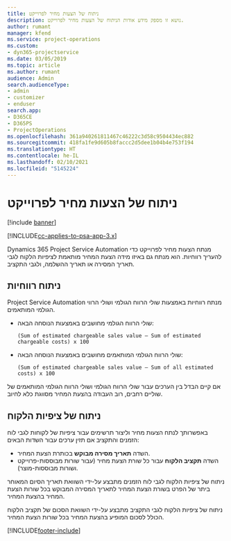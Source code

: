 ```yaml
---
title: ניתוח של הצעות מחיר לפרוייקט
description: נושא זו מספק מידע אודות הניתוח של הצעות מחיר לפרוייקט.
author: rumant
manager: kfend
ms.service: project-operations
ms.custom:
- dyn365-projectservice
ms.date: 03/05/2019
ms.topic: article
ms.author: rumant
audience: Admin
search.audienceType:
- admin
- customizer
- enduser
search.app:
- D365CE
- D365PS
- ProjectOperations
ms.openlocfilehash: 361a940261811467c46222c3d58c9504434ec882
ms.sourcegitcommit: 418fa1fe9d605b8faccc2d5dee1b04b4e753f194
ms.translationtype: HT
ms.contentlocale: he-IL
ms.lasthandoff: 02/10/2021
ms.locfileid: "5145224"
---
```

# <a name="analysis-of-project-quotes"></a>ניתוח של הצעות מחיר לפרוייקט

[!include [banner](../includes/psa-now-project-operations.md)]

[!INCLUDE[cc-applies-to-psa-app-3.x](../includes/cc-applies-to-psa-app-3x.md)]

Dynamics 365 Project Service Automation מנתח הצעות מחיר לפרוייקט כדי להעריך רווחיות. הוא מנתח גם באיזו מידה הצעת המחיר מותאמת לציפיות הלקוח לגבי תאריך המסירה או תאריך ההשלמה, ולגבי התקציב.

## <a name="profitability-analysis"></a>ניתוח רווחיות

Project Service Automation מנתח רווחיות באמצעות שולי הרווח הגולמי ושולי הרווי הגולמי המותאמים.

- שולי הרווח הגולמי מחושבים באמצעות הנוסחה הבאה:

  `
    (Sum of estimated chargeable sales value – Sum of estimated chargeable costs) x 100
  `
- שולי הרווח הגולמי המותאמים מחושבים באמצעות הנוסחה הבאה:

  `
    (Sum of estimated chargeable sales value – Sum of all estimated costs) x 100
  `

אם קיים הבדל בין הערכים עבור שולי הרווח הגולמי ושולי הרווח הגולמי המותאמים של שוליים רחבים, רוב העבודה בהצעת המחיר מסווגת כלא לחיוב.

## <a name="analysis-of-customer-expectations"></a>ניתוח של ציפיות הלקוח

באפשרותך לנתח הצעות מחיר וליצור תרשימים עבור ציפיות של לקוחות לגבי לוח הזמנים והתקציב אם תזין ערכים עבור השדות הבאים:

- השדה **תאריך מסירה מבוקש** בכותרת הצעת המחיר.
- השדה **תקציב הלקוח** עבור כל שורת הצעת מחיר (עבור שורות מבוססות-פרוייקט ושורות מבוססות-מוצר).

ניתוח של ציפיות הלקוח לגבי לוח הזמנים מתבצע על-ידי השוואת תאריך הסיום המאוחר ביתר של הפרט בשורת הצעת המחיר לתאריך המסירה המבוקש בכל שורות הצעת המחיר בהצעת המחיר.

ניתוח של ציפיות הלקוח לגבי התקציב מתבצע על-ידי השוואת הסכום של תקציב הלקוח הכולל לסכום המופיע בהצעת המחיר בכל שורות הצעת המחיר.


[!INCLUDE[footer-include](../includes/footer-banner.md)]